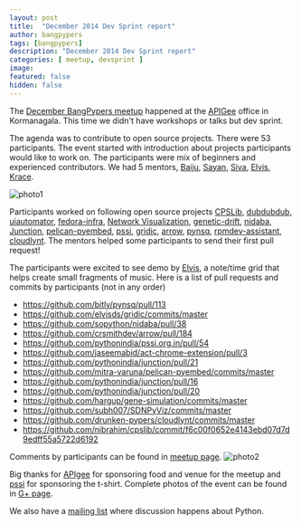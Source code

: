 ```yaml
---
layout: post
title:  "December 2014 Dev Sprint report"
author: bangpypers
tags: [bangpypers]
description: "December 2014 Dev Sprint report"
categories: [ meetup, devsprint ]
image:
featured: false
hidden: false
---
```


The [December BangPypers meetup](http://www.meetup.com/BangPypers/events/160108032/) happened at the [APIGee][] office in Kormanagala. This time we didn't have workshops or talks but dev sprint.

The agenda was to contribute to open source projects. There were 53 participants. The event started with introduction about projects participants would like to work on. The participants were mix of beginners and experienced contributors. We had 5 mentors, [Baiju][], [Sayan][], [Siva][], [Elvis][], [Krace][].

![photo1](https://lh6.googleusercontent.com/-ZlbjX7CSRvs/VJV1qTaCAkI/AAAAAAAAF3U/gdj1owCaAUs/w958-h637-no/DSC00447.JPG)

Participants worked on following open source projects [CPSLib](https://github.com/nibrahim/cpslib), [dubdubdub](https://github.com/klpdotorg/dubdubdub/),
[uiautomator](https://github.com/xiaocong/uiautomator), [fedora-infra](https://github.com/fedora-infra/fmn), [Network Visualization](https://github.com/subh007/SDNPyViz), [genetic-drift](https://github.com/hargup/gene-simulation), [nidaba](https://github.com/sopython/nidaba), [Junction](https://github.com/pythonindia/junction), [pelican-pyembed](https://github.com/mitra-varuna/pelican-pyembed), [pssi](https://github.com/pythonindia/pssi.org.in), [gridic](https://github.com/elvisds/gridic), [arrow](https://github.com/crsmithdev/arrow), [pynsq](https://github.com/bitly/pynsq/), [rpmdev-assistant](https://github.com/rtnpro/rpmdev-assistant), [cloudlynt](https://github.com/drunken-pypers/cloudlynt). The mentors helped some participants to send their first pull request!

The participants were excited to see demo by [Elvis][], a note/time grid that helps create small fragments of music.
Here is a list of pull requests and commits by participants (not in any order)

- https://github.com/bitly/pynsq/pull/113
- https://github.com/elvisds/gridic/commits/master
- https://github.com/sopython/nidaba/pull/38
- https://github.com/crsmithdev/arrow/pull/184
- https://github.com/pythonindia/pssi.org.in/pull/54
- https://github.com/jaseemabid/act-chrome-extension/pull/3
- https://github.com/pythonindia/junction/pull/21
- https://github.com/mitra-varuna/pelican-pyembed/commits/master
- https://github.com/pythonindia/junction/pull/16
- https://github.com/pythonindia/junction/pull/20
- https://github.com/hargup/gene-simulation/commits/master
- https://github.com/subh007/SDNPyViz/commits/master
- https://github.com/drunken-pypers/cloudlynt/commits/master
- https://github.com/nibrahim/cpslib/commit/f6c00f0652e4143ebd07d7d9edff55a5722d6192

Comments by participants can be found in [meetup page](http://www.meetup.com/BangPypers/events/160108032/).
![photo2](https://lh5.googleusercontent.com/-yhaxNp1BaHM/VJV4h-HHEeI/AAAAAAAAF40/Yt3VPvhluso/w958-h637-no/DSC00457.JPG)

Big thanks for [APIgee][] for sponsoring food and venue for the meetup and [pssi][] for sponsoring the t-shirt. Complete photos of the event can be found in [G+ page](https://plus.google.com/photos/112420258095319874956/albums/6094906363431148209).

We also have a [mailing list](https://mail.python.org/mailman/listinfo/bangpypers) where discussion happens about Python.

[Sayan]: https://twitter.com/chowdhury_sayan
[Krace]: https://twitter.com/kracetheking
[Baiju]: http://muthukadan.net/
[Elvis]: https://github.com/elvisds
[Siva]: https://github.com/sivaa
[APIGee]: http://apigee.com/about/
[pssi]: https://pssi.org.in
